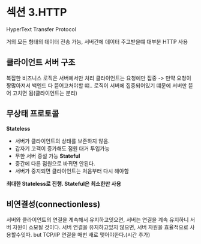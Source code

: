 # 섹션 3.HTTP
HyperText Transfer Protocol

거의 모든 형태의 데이터 전송 가능, 서버간에 데이터 주고받을떄 대부분 HTTP 사용

## 클라이언트 서버 구조
복잡한 비즈니스 로직은 서버에서만 처리
클라이언트는 요청에만 집중
-> 만약 요청이 짱많아져서 백엔드 다 뜯어고쳐야할 떄.. 로직이 서버에 집중되어있기 떄문에 서버만 뜯어 고치면 됨(클라이언트는 분리)

## 무상태 프로토콜
**Stateless**
- 서버가 클라이언트의 상태를 보존하지 않음.
- 갑자기 고객이 증가해도 점원 대거 투입가능
- 무한 서버 증설 가능
**Stateful**
- 중간에 다른 점원으로 바뀌면 안된다.
- 서버가 중지되면 클라이언트는 처음부터 다시 해야함

**최대한 Stateless로 진행. Stateful은 최소한만 사용**

## 비연결성(connectionless)
서버와 클라이언트의 연결을 계속해서 유지하고잇으면, 서버는 연결을 계속 유지하니 서버 자원이 소모될 것이다.
서버 연결을 유지하고있지 않으면, 서버 자원을 효율적으로 사용할수잇따.
but TCP/IP 연결을 매번 새로 맺어야한다.(시간 추가)



